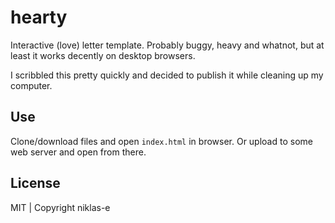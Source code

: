 # hearty

Interactive (love) letter template. Probably buggy, heavy and whatnot, but at least it works decently on desktop browsers.

I scribbled this pretty quickly and decided to publish it while cleaning up my computer.

## Use

Clone/download files and open `index.html` in browser. Or upload to some web server and open from there.

## License

MIT | Copyright niklas-e
